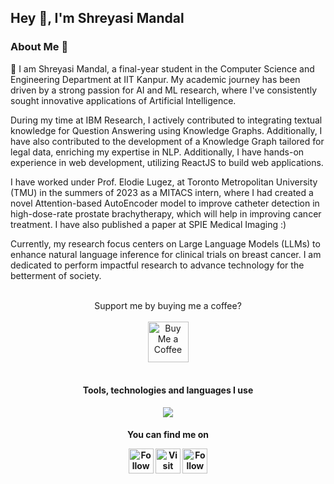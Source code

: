 ## Hey 👋, I'm Shreyasi Mandal

### About Me 🚀
🌱 I am Shreyasi Mandal, a final-year student in the Computer Science and Engineering Department at IIT Kanpur. My academic journey has been driven by a strong passion for AI and ML research, where I've consistently sought innovative applications of Artificial Intelligence.

During my time at IBM Research, I actively contributed to integrating textual knowledge for Question Answering using Knowledge Graphs. Additionally, I have also contributed to the development of a Knowledge Graph tailored for legal data, enriching my expertise in NLP. Additionally, I have hands-on experience in web development, utilizing ReactJS to build web applications.

I have worked under Prof. Elodie Lugez, at Toronto Metropolitan University (TMU) in the summers of 2023 as a MITACS intern, where I had created a novel Attention-based AutoEncoder model to improve catheter detection in high-dose-rate prostate brachytherapy, which will help in improving cancer treatment. I have also published a paper at SPIE Medical Imaging :) 

Currently, my research focus centers on Large Language Models (LLMs) to enhance natural language inference for clinical trials on breast cancer. I am dedicated to perform impactful research to advance technology for the betterment of society. </br>

<br/>
<div align="center">
  Support me by buying me a coffee?
  <br/>
  <br/>
<a href="https://www.buymeacoffee.com/shreyasimandal" target="_blank"><img src="https://cdn.buymeacoffee.com/buttons/v2/default-yellow.png" alt="Buy Me a Coffee" height="65px"></a>
</div>

<br/>
<h4 align="center">Tools, technologies and languages I use</h4>
<br./>
<div align="center">
<code><img src="https://skillicons.dev/icons?i=python,pytorch,tensorflow,javascript,react,c,cpp,html,css,mysql,matlab,haskell,ruby,git,django,docker,flask,latex&perline=9">
</code>


<h4> You can find me on

<div align="center">

[<img src="https://img.icons8.com/color/48/000000/linkedin" height="40em" alt="Follow Shreyasi on LinkedIn" title="Follow Shreyasi on LinkedIn" />](https://www.linkedin.com/in/shreyasi-mandal-929778210)
[<img src="https://img.icons8.com/color/48/000000/portfolio" height="40em" alt="Visit Shreyasi's Portfolio" title="Visit Shreyasi's Portfolio"/>](https://home.iitk.ac.in/~shreyansi20/)
[<img src="https://img.icons8.com/fluent/48/000000/instagram-new.png" height="40em" alt="Follow Shreyasi on Instagram" title="Follow Shreyasi on Instagram"/>](https://instagram.com/shreyasi__2002)

</div>
